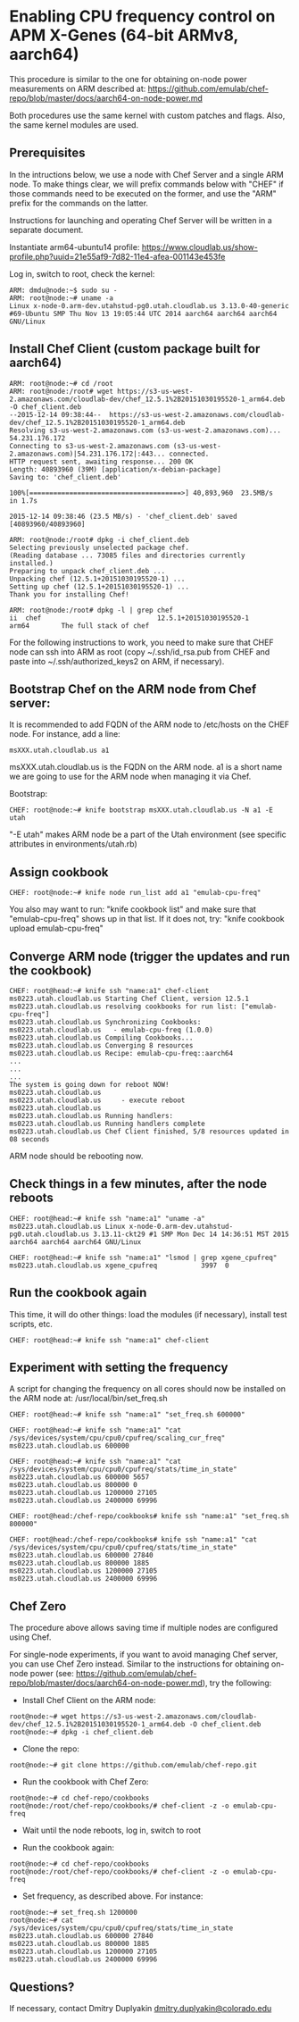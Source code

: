 Enabling CPU frequency control on APM X-Genes (64-bit ARMv8, aarch64)
======================

This procedure is similar to the one for obtaining on-node power measurements on ARM described at: https://github.com/emulab/chef-repo/blob/master/docs/aarch64-on-node-power.md

Both procedures use the same kernel with custom patches and flags. Also, the same kernel modules are used.

Prerequisites
-----------------

In the intructions below, we use a node with Chef Server and a single ARM node.
To make things clear, we will prefix commands below with "CHEF" if those commands need to be executed on the former, and use the "ARM" prefix for the commands on the latter.

Instructions for launching and operating Chef Server will be written in a separate document.

Instantiate arm64-ubuntu14 profile: https://www.cloudlab.us/show-profile.php?uuid=21e55af9-7d82-11e4-afea-001143e453fe

Log in, switch to root, check the kernel:

```
ARM: dmdu@node:~$ sudo su -
ARM: root@node:~# uname -a
Linux x-node-0.arm-dev.utahstud-pg0.utah.cloudlab.us 3.13.0-40-generic #69-Ubuntu SMP Thu Nov 13 19:05:44 UTC 2014 aarch64 aarch64 aarch64 GNU/Linux
```

Install Chef Client (custom package built for aarch64)
-----------------

```
ARM: root@node:~# cd /root
ARM: root@node:/root# wget https://s3-us-west-2.amazonaws.com/cloudlab-dev/chef_12.5.1%2B20151030195520-1_arm64.deb -O chef_client.deb
--2015-12-14 09:38:44--  https://s3-us-west-2.amazonaws.com/cloudlab-dev/chef_12.5.1%2B20151030195520-1_arm64.deb
Resolving s3-us-west-2.amazonaws.com (s3-us-west-2.amazonaws.com)... 54.231.176.172
Connecting to s3-us-west-2.amazonaws.com (s3-us-west-2.amazonaws.com)|54.231.176.172|:443... connected.
HTTP request sent, awaiting response... 200 OK
Length: 40893960 (39M) [application/x-debian-package]
Saving to: 'chef_client.deb'

100%[======================================>] 40,893,960  23.5MB/s   in 1.7s

2015-12-14 09:38:46 (23.5 MB/s) - 'chef_client.deb' saved [40893960/40893960]

ARM: root@node:/root# dpkg -i chef_client.deb
Selecting previously unselected package chef.
(Reading database ... 73085 files and directories currently installed.)
Preparing to unpack chef_client.deb ...
Unpacking chef (12.5.1+20151030195520-1) ...
Setting up chef (12.5.1+20151030195520-1) ...
Thank you for installing Chef!

ARM: root@node:/root# dpkg -l | grep chef
ii  chef                             12.5.1+20151030195520-1          arm64        The full stack of chef
```

For the following instructions to work, you need to make sure that CHEF node can ssh into ARM as root (copy ~/.ssh/id_rsa.pub from CHEF and paste into ~/.ssh/authorized_keys2 on ARM, if necessary).

Bootstrap Chef on the ARM node from Chef server:
-----------------

It is recommended to add FQDN of the ARM node to /etc/hosts on the CHEF node. For instance, add a line:
```
msXXX.utah.cloudlab.us a1
```

msXXX.utah.cloudlab.us is the FQDN on the ARM node. a1 is a short name we are going to use for the ARM node when managing it via Chef.

Bootstrap:

```
CHEF: root@node:~# knife bootstrap msXXX.utah.cloudlab.us -N a1 -E utah
```

"-E utah" makes ARM node be a part of the Utah environment (see specific attributes in environments/utah.rb)

Assign cookbook
-----------------

```
CHEF: root@node:~# knife node run_list add a1 "emulab-cpu-freq"
```

You also may want to run: "knife cookbook list" and make sure that "emulab-cpu-freq" shows up in that list.
If it does not, try: "knife cookbook upload emulab-cpu-freq"

Converge ARM node (trigger the updates and run the cookbook)
-----------------

```
CHEF: root@head:~# knife ssh "name:a1" chef-client
ms0223.utah.cloudlab.us Starting Chef Client, version 12.5.1
ms0223.utah.cloudlab.us resolving cookbooks for run list: ["emulab-cpu-freq"]
ms0223.utah.cloudlab.us Synchronizing Cookbooks:
ms0223.utah.cloudlab.us   - emulab-cpu-freq (1.0.0)
ms0223.utah.cloudlab.us Compiling Cookbooks...
ms0223.utah.cloudlab.us Converging 8 resources
ms0223.utah.cloudlab.us Recipe: emulab-cpu-freq::aarch64
...
...
...
The system is going down for reboot NOW!
ms0223.utah.cloudlab.us 
ms0223.utah.cloudlab.us     - execute reboot
ms0223.utah.cloudlab.us 
ms0223.utah.cloudlab.us Running handlers:
ms0223.utah.cloudlab.us Running handlers complete
ms0223.utah.cloudlab.us Chef Client finished, 5/8 resources updated in 08 seconds
```

ARM node should be rebooting now.

Check things in a few minutes, after the node reboots
-----------------

```
CHEF: root@head:~# knife ssh "name:a1" "uname -a"
ms0223.utah.cloudlab.us Linux x-node-0.arm-dev.utahstud-pg0.utah.cloudlab.us 3.13.11-ckt29 #1 SMP Mon Dec 14 14:36:51 MST 2015 aarch64 aarch64 aarch64 GNU/Linux

CHEF: root@head:~# knife ssh "name:a1" "lsmod | grep xgene_cpufreq"
ms0223.utah.cloudlab.us xgene_cpufreq           3997  0 
```

Run the cookbook again
-----------------

This time, it will do other things: load the modules (if necessary), install test scripts, etc.

```
CHEF: root@head:~# knife ssh "name:a1" chef-client
```

Experiment with setting the frequency
-----------------

A script for changing the frequency on all cores should now be installed on the ARM node at: /usr/local/bin/set_freq.sh

```
CHEF: root@head:~# knife ssh "name:a1" "set_freq.sh 600000"

CHEF: root@head:~# knife ssh "name:a1" "cat /sys/devices/system/cpu/cpu0/cpufreq/scaling_cur_freq"
ms0223.utah.cloudlab.us 600000

CHEF: root@head:~# knife ssh "name:a1" "cat /sys/devices/system/cpu/cpu0/cpufreq/stats/time_in_state"
ms0223.utah.cloudlab.us 600000 5657
ms0223.utah.cloudlab.us 800000 0
ms0223.utah.cloudlab.us 1200000 27105
ms0223.utah.cloudlab.us 2400000 69996

CHEF: root@head:/chef-repo/cookbooks# knife ssh "name:a1" "set_freq.sh 800000"

CHEF: root@head:/chef-repo/cookbooks# knife ssh "name:a1" "cat /sys/devices/system/cpu/cpu0/cpufreq/stats/time_in_state"
ms0223.utah.cloudlab.us 600000 27840
ms0223.utah.cloudlab.us 800000 1885
ms0223.utah.cloudlab.us 1200000 27105
ms0223.utah.cloudlab.us 2400000 69996
```

Chef Zero
------------

The procedure above allows saving time if multiple nodes are configured using Chef.

For single-node experiments, if you want to avoid managing Chef server, you can use Chef Zero instead. Similar to the instructions for obtaining on-node power (see: https://github.com/emulab/chef-repo/blob/master/docs/aarch64-on-node-power.md), try the following:

- Install Chef Client on the ARM node:
```
root@node:~# wget https://s3-us-west-2.amazonaws.com/cloudlab-dev/chef_12.5.1%2B20151030195520-1_arm64.deb -O chef_client.deb
root@node:~# dpkg -i chef_client.deb
```

- Clone the repo:
```
root@node:~# git clone https://github.com/emulab/chef-repo.git
```

- Run the cookbook with Chef Zero:
```
root@node:~# cd chef-repo/cookbooks
root@node:/root/chef-repo/cookbooks/# chef-client -z -o emulab-cpu-freq
```

- Wait until the node reboots, log in, switch to root

- Run the cookbook again: 
```
root@node:~# cd chef-repo/cookbooks
root@node:/root/chef-repo/cookbooks/# chef-client -z -o emulab-cpu-freq
```

- Set frequency, as described above. For instance:
```
root@node:~# set_freq.sh 1200000
root@node:~# cat /sys/devices/system/cpu/cpu0/cpufreq/stats/time_in_state
ms0223.utah.cloudlab.us 600000 27840
ms0223.utah.cloudlab.us 800000 1885
ms0223.utah.cloudlab.us 1200000 27105
ms0223.utah.cloudlab.us 2400000 69996
```

Questions?
-------------

If necessary, contact Dmitry Duplyakin <dmitry.duplyakin@colorado.edu>
